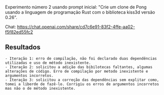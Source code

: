 
Experimento número 2 usando prompt inicial: "Crie um clone de Pong usando a linguagem de programação Rust com o biblioteca kiss3d versão 0.26".

Chat: https://chat.openai.com/share/cd7c6e91-83f2-4ffe-aa02-f5f82ed55fc2

## Resultados

    - Iteração 1: erro de compilação, não foi declarado duas dependências utilizadas e uso de método inexistente.
    - Iteração 2: solicitou a adição das bibilotecas faltantes, algumas alterações de código. Erro de compilação por metodo inexistente e argumentos incorretos.
    - Iteração 3: solicitou a correção das dependências sem explitar como, tomei a liberde de fazê-lo. Corrigiu os erros de argumentos incorretos mas não o de método inexistente.

